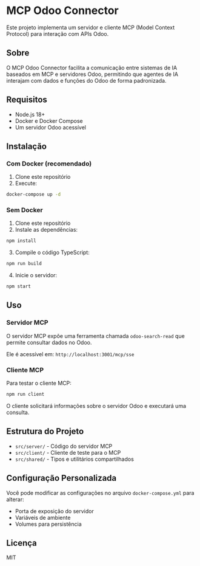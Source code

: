 # MCP Odoo Connector

Este projeto implementa um servidor e cliente MCP (Model Context Protocol) para interação com APIs Odoo.

## Sobre

O MCP Odoo Connector facilita a comunicação entre sistemas de IA baseados em MCP e servidores Odoo, permitindo que agentes de IA interajam com dados e funções do Odoo de forma padronizada.

## Requisitos

- Node.js 18+
- Docker e Docker Compose
- Um servidor Odoo acessível

## Instalação

### Com Docker (recomendado)

1. Clone este repositório
2. Execute:

```bash
docker-compose up -d
```

### Sem Docker

1. Clone este repositório
2. Instale as dependências:

```bash
npm install
```

3. Compile o código TypeScript:

```bash
npm run build
```

4. Inicie o servidor:

```bash
npm start
```

## Uso

### Servidor MCP

O servidor MCP expõe uma ferramenta chamada `odoo-search-read` que permite consultar dados no Odoo.

Ele é acessível em: `http://localhost:3001/mcp/sse`

### Cliente MCP

Para testar o cliente MCP:

```bash
npm run client
```

O cliente solicitará informações sobre o servidor Odoo e executará uma consulta.

## Estrutura do Projeto

- `src/server/` - Código do servidor MCP
- `src/client/` - Cliente de teste para o MCP
- `src/shared/` - Tipos e utilitários compartilhados

## Configuração Personalizada

Você pode modificar as configurações no arquivo `docker-compose.yml` para alterar:

- Porta de exposição do servidor
- Variáveis de ambiente
- Volumes para persistência

## Licença

MIT